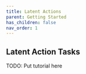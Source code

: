 ```yaml
---
title: Latent Actions
parent: Getting Started
has_children: false
nav_order: 1
---
```


## Latent Action Tasks

TODO: Put tutorial here
